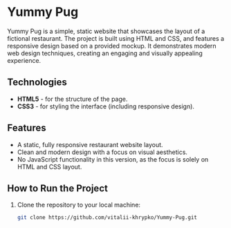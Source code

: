 # Yummy Pug

Yummy Pug is a simple, static website that showcases the layout of a fictional restaurant. The project is built using HTML and CSS, and features a responsive design based on a provided mockup. It demonstrates modern web design techniques, creating an engaging and visually appealing experience.

## Technologies
- **HTML5** - for the structure of the page.
- **CSS3** - for styling the interface (including responsive design).

## Features
- A static, fully responsive restaurant website layout.
- Clean and modern design with a focus on visual aesthetics.
- No JavaScript functionality in this version, as the focus is solely on HTML and CSS layout.

## How to Run the Project
1. Clone the repository to your local machine:
   ```bash
   git clone https://github.com/vitalii-khrypko/Yummy-Pug.git
